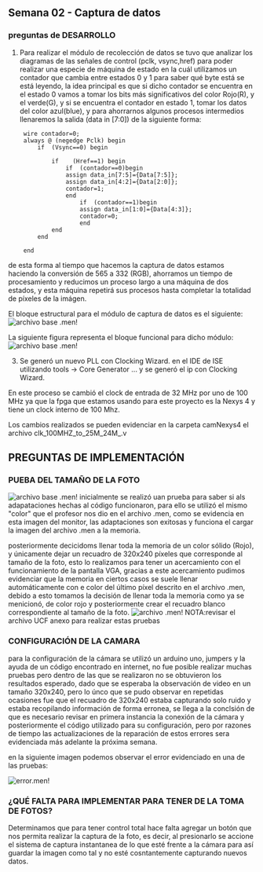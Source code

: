 ## Semana 02 - Captura de datos
### preguntas de DESARROLLO
1. Para realizar el módulo de recolección de datos se tuvo que analizar los diagramas de las señales de control (pclk, vsync,href) para poder realizar   una especie de máquina de estado en la cuál utilizamos un contador que cambia entre estados 0 y  1 para saber qué byte está se está leyendo, la idea principal es que si dicho contador se encuentra en el estado 0 vamos a tomar los bits más significativos del color Rojo(R), 
y el verde(G), y si se encuentra el contador en estado 1, tomar los datos del color azul(blue), y para ahorrarnos algunos procesos intermedios llenaremos la salida (data in [7:0]) de la siguiente forma:  


		wire contador=0;  
		always @ (negedge Pclk) begin  
			if	(Vsync==0) begin  

				if    (Href==1) begin  
					if	(contador==0)begin
					assign data_in[7:5]={Data[7:5]};
					assign data_in[4:2]={Data[2:0]};
					contador=1;
					end
						if	(contador==1)begin
						assign data_in[1:0]={Data[4:3]};
						contador=0;
						end
				end
			end

		end

de esta forma al tiempo que hacemos la captura de datos estamos haciendo la conversión de 565 a 332 (RGB), ahorramos un tiempo de procesamiento y reducimos un proceso largo a una máquina de dos estados, y esta máquina repetirá sus procesos hasta completar la totalidad de píxeles de la imágen.

El bloque estructural para el módulo de captura de datos es el siguiente:
![archivo base .men!]( /docs/figs/Bloque_Captura.png "archivo base .men")

La siguiente figura representa el bloque funcional para dicho módulo:
![archivo base .men!]( /docs/figs/Bloque_Funcional_Captura.png "archivo base .men")

3. Se generó un nuevo PLL con Clocking Wizard. en el IDE de ISE utilizando tools -> Core Generator ... y se generó el ip con Clocking Wizard.

En este proceso se cambió el clock de entrada de 32 MHz por uno de 100 MHz ya que la fpga que estamos usando para este proyecto es la Nexys 4 y tiene un clock interno de 100 Mhz.

Los cambios realizados se pueden evidenciar en la carpeta camNexys4 el archivo clk_100MHZ_to_25M_24M_.v
## PREGUNTAS DE IMPLEMENTACIÓN
### PUEBA DEL TAMAÑO DE LA FOTO

![archivo base .men!]( /docs/figs/código_base_prueba_tamaño_foto.jpeg "archivo base .men")
inicialmente se realizó uan prueba para saber si als adapataciones hechas al código funcionaron, para ello se utilizó el mismo "color" que el profesor 
nos dio en el archivo .men, como se evidencia en esta imagen del monitor, las adaptaciones son exitosas y funciona el cargar la imagen del archivo .men
a la memoria.

posteriormente decicidoms llenar toda la memoria de un color sólido (Rojo), y únicamente dejar un recuadro de 320x240 píxeles que corresponde al tamaño de la foto, esto lo realizamos para tener un acercamiento con el funcionamiento de la pantalla VGA, gracias a este acercamiento pudimos evidenciar que la memoria en ciertos casos se suele llenar automáticamente con e color del último píxel descrito en el archivo .men, debido a esto tomamos la decisión de llenar toda la memoria como ya se menicionó, de color rojo y posteriormente crear el recuadro blanco correspondiente al tamaño de la foto.
![archivo .men!]( /docs/figs/prueba_tamaño_foto.jpeg "archivo .men")
NOTA:revisar el archivo UCF anexo para realizar estas pruebas

### CONFIGURACIÓN DE LA CAMARA 
para la configuración de la cámara se utilizó un arduino uno, jumpers y la ayuda de un código encontrado en internet, no fue posible realizar muchas pruebas pero dentro de las que se realizaron no se obtuvieron los resultados esperado, dado que se esperaba la observación de video en un tamaño 320x240, pero lo únco que se pudo observar en repetidas ocasiones fue que el recuadro de 320x240 estaba capturando solo ruido y estaba recopilando información de forma erronea, se llega a la conclsión de que es necesario revisar en primera instancia la conexión de la cámara y posteriormente el código utilizado para su configuración, pero por razones de tiempo las actualizaciones de la reparación de estos errores sera evidenciada más adelante la próxima semana.

en la siguiente imagen podemos observar el error evidenciado en una de las pruebas:  

![error.men!]( /docs/figs/error.jpg "error.men")

### ¿QUÉ FALTA PARA IMPLEMENTAR PARA TENER DE LA TOMA DE FOTOS?

Determinamos que para tener control total hace falta agregar un botón que nos permita realizar la captura de la foto, es decir, al presionarlo se accione el sistema de captura instantanea de lo que esté frente a la cámara para así guardar la imagen como tal y no esté cosntantemente capturando nuevos datos. 


